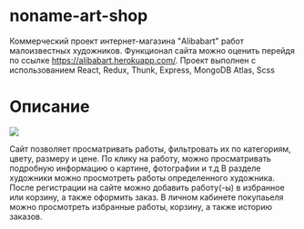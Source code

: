 # noname-art-shop

Коммерческий проект интернет-магазина  "Alibabart" работ малоизвестных художников.
Функционал сайта можно оценить перейдя по ссылке https://alibabart.herokuapp.com/.
Проект выполнен с использованием React, Redux, Thunk, Express, MongoDB Atlas, Scss

# Описание 
![](README.gif)

  Сайт позволяет просматривать работы, фильтровать их по категориям, цвету, размеру и цене.
  По клику на работу, можно просматривать подробную информацию о картине, фотографии и т.д
  В разделе художники можно просмотреть работы определенного художника.
  После регистрации на сайте можно добавить работу(-ы) в избранное или корзину, а также оформить заказ.
  В личном кабинете покупаьеля можно просмотреть избранные работы, корзину, а также историю заказов.


